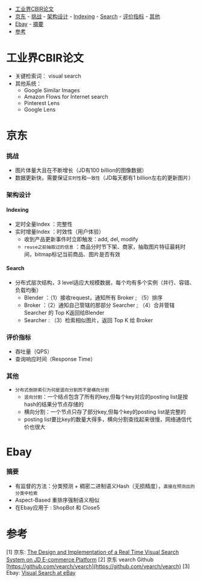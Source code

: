 <!-- TOC -->

- [工业界CBIR论文](#工业界cbir论文)
- [京东](#京东)
        - [挑战](#挑战)
        - [架构设计](#架构设计)
            - [Indexing](#indexing)
            - [Search](#search)
        - [评价指标](#评价指标)
        - [其他](#其他)
- [Ebay](#ebay)
        - [摘要](#摘要)
- [参考](#参考)

<!-- /TOC -->

# 工业界CBIR论文

* 关键检索词： visual search
* 其他系统：
    * Google Similar Images
    * Amazon Flows for Internet search
    * Pinterest Lens
    * Google Lens

# 京东

### 挑战

* 图片体量大且在不断增长（JD有100 billion的图像数据）
* 数据更新快，需要保证`实时性`和`一致性`（JD每天都有1 billion左右的更新图片）

### 架构设计

#### Indexing

* 定时全量Index ：完整性
* 实时增量Index ：时效性（用户体验）
    * 收到产品更新事件时立即触发：add, del, modify
    * `reuse之前抽取过的信息` ：商品分时节下架、商家，抽取图片特征最耗时间，bitmap标记当前商品、图片是否有效

#### Search

* 分布式层次结构，3 level适应大规模数据，每个均有多个实例（并行、容错、负载均衡）
    * Blender ：（1）接收request，通知所有 Broker ;  （5）排序
    * Broker ：（2）通知自己管辖的那部分 Searcher ; （4）合并管辖 Searcher 的 Top K返回给Blender
    * Searcher : （3）检索相似图片，返回 Top K 给 Broker

### 评价指标
* 吞吐量（QPS）
* 查询响应时间（Response Time）

### 其他

* `分布式倒排索引为何是竖向分割而不是横向分割`
    * `竖向分割`：一个结点包含了所有的key,但每个key对应的posting list是按hash的结果分节点存储的
    * 横向分割：一个节点只存了部分key,但每个key的posting list是完整的
    * posting list要比key的数量大得多，横向分割查找起来很慢，网络通信代价也很大


# Ebay

### 摘要

* 有监督的方法：分类预测 + 稠密二进制语义Hash（无损精度），`直接在预测出的分类中检索`
* Aspect-Based 重排序强制语义相似
* 在Ebay应用于 : ShopBot 和 Close5



# 参考
[1] 京东: [The Design and Implementation of a Real Time Visual Search System on JD E-commerce Platform](https://arxiv.org/pdf/1908.07389.pdf)
[2] 京东 vearch Github [https://github.com/vearch/vearch](https://github.com/vearch/vearch)
[3] Ebay: [Visual Search at eBay](https://arxiv.org/pdf/1706.03154.pdf)